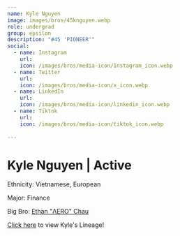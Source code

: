 ```yaml
---
name: Kyle Nguyen
image: images/bros/45knguyen.webp
role: undergrad
group: epsilon
description: "#45 'PIONEER'"
social: 
  - name: Instagram
    url: 
    icon: /images/bros/media-icon/Instagram_icon.webp
  - name: Twitter
    url:
    icon: /images/bros/media-icon/x_icon.webp
  - name: LinkedIn
    url: 
    icon: /images/bros/media-icon/linkedin_icon.webp
  - name: Tiktok
    url: 
    icon: /images/bros/media-icon/tiktok_icon.webp
            
---
```


# Kyle Nguyen | Active
Ethnicity: Vietnamese, European

Major: Finance

Big Bro: [Ethan "ΛERO" Chau](20echau)

[Click here](/ujis/) to view Kyle's Lineage!